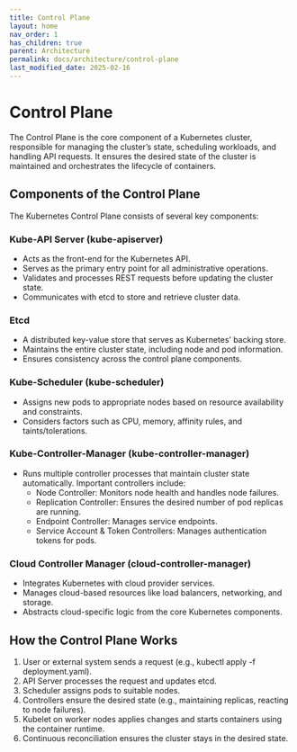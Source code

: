 ```yaml
---
title: Control Plane
layout: home
nav_order: 1
has_children: true
parent: Architecture
permalink: docs/architecture/control-plane
last_modified_date: 2025-02-16
---
```


# Control Plane

The Control Plane is the core component of a Kubernetes cluster, responsible for managing the cluster’s state, scheduling workloads, and handling API requests. It ensures the desired state of the cluster is maintained and orchestrates the lifecycle of containers.

## Components of the Control Plane

The Kubernetes Control Plane consists of several key components:

### Kube-API Server (kube-apiserver)

- Acts as the front-end for the Kubernetes API.
- Serves as the primary entry point for all administrative operations.
- Validates and processes REST requests before updating the cluster state.
- Communicates with etcd to store and retrieve cluster data.

### Etcd
- A distributed key-value store that serves as Kubernetes’ backing store.
- Maintains the entire cluster state, including node and pod information.
- Ensures consistency across the control plane components.

### Kube-Scheduler (kube-scheduler)
- Assigns new pods to appropriate nodes based on resource availability and constraints.
- Considers factors such as CPU, memory, affinity rules, and taints/tolerations.

### Kube-Controller-Manager (kube-controller-manager)
- Runs multiple controller processes that maintain cluster state automatically.
Important controllers include:
  - Node Controller: Monitors node health and handles node failures.
  - Replication Controller: Ensures the desired number of pod replicas are running.
  - Endpoint Controller: Manages service endpoints.
  - Service Account & Token Controllers: Manages authentication tokens for pods.

### Cloud Controller Manager (cloud-controller-manager)

- Integrates Kubernetes with cloud provider services.
- Manages cloud-based resources like load balancers, networking, and storage.
- Abstracts cloud-specific logic from the core Kubernetes components.

## How the Control Plane Works

1. User or external system sends a request (e.g., kubectl apply -f deployment.yaml).
2. API Server processes the request and updates etcd.
3. Scheduler assigns pods to suitable nodes.
4. Controllers ensure the desired state (e.g., maintaining replicas, reacting to node failures).
5. Kubelet on worker nodes applies changes and starts containers using the container runtime.
6. Continuous reconciliation ensures the cluster stays in the desired state.